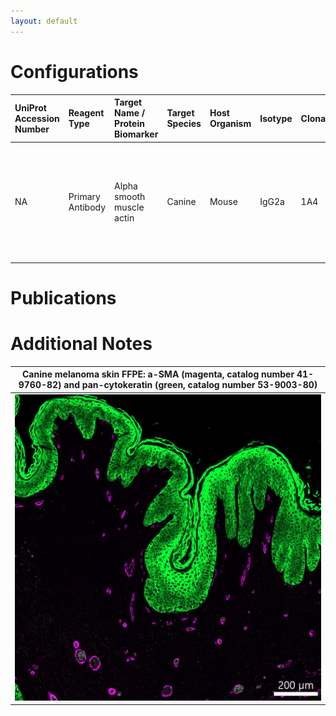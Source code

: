 ```yaml
---
layout: default
---
```


# Configurations

| UniProt Accession Number   | Reagent Type     | Target Name / Protein Biomarker   | Target Species   | Host Organism   | Isotype   | Clonality   | Vendor                   | Catalog Number   | Conjugate   | RRID       | Availability   | Method                 | Tissue Preservation   | Target Tissue   | Tissue State   | Detergent         | Antigen Retrieval Conditions                                                               | Dye Inactivation Conditions   | Recommend   | Agree                                                        | Disagree   | Contributor                                                  | Notes   |
|:---------------------------|:-----------------|:----------------------------------|:-----------------|:----------------|:----------|:------------|:-------------------------|:-----------------|:------------|:-----------|:---------------|:-----------------------|:----------------------|:----------------|:---------------|:------------------|:-------------------------------------------------------------------------------------------|:------------------------------|:------------|:-------------------------------------------------------------|:-----------|:-------------------------------------------------------------|:--------|
| NA                         | Primary Antibody | Alpha smooth muscle actin         | Canine           | Mouse           | IgG2a     | 1A4         | Thermo Fisher Scientific | 41-9760-82       | eF570       | AB_2573631 | Stock          | Multiplexed 2D Imaging | FFPE                  | Skin            | Melanoma       | 0.3% Triton-X-100 | pH 6 for 30 minutes ER1 (AR9961) and pH 9 for 30 minutes ER2 (AR9640) using the Leica Bond | NA                            | Yes         | [0000-0001-5088-7808](https://orcid.org/0000-0001-5088-7808) | NA         | [0000-0001-5088-7808](https://orcid.org/0000-0001-5088-7808) |         |

# Publications



# Additional Notes

<a name="notes"></a>


| Canine melanoma skin FFPE: a-SMA (magenta, catalog number 41-9760-82) and pan-cytokeratin (green, catalog number 53-9003-80) |
|:-------:|
| ![](Canine_Melanoma_Skin_PanCytokeratin_53_9003_80_aSMA_41-9760-82.jpg) |
